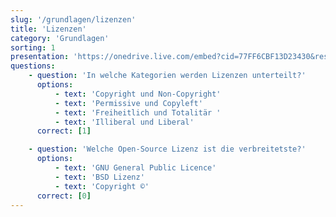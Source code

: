 ```yaml
---
slug: '/grundlagen/lizenzen'
title: 'Lizenzen'
category: 'Grundlagen'
sorting: 1
presentation: 'https://onedrive.live.com/embed?cid=77FF6CBF13D23430&resid=77FF6CBF13D23430%21108888&authkey=AGryb2Y8XAamBKk&em=2&wdAr=1.7777777777777777'
questions:
    - question: 'In welche Kategorien werden Lizenzen unterteilt?'
      options:
          - text: 'Copyright und Non-Copyright'
          - text: 'Permissive und Copyleft'
          - text: 'Freiheitlich und Totalitär '
          - text: 'Illiberal und Liberal'
      correct: [1]

    - question: 'Welche Open-Source Lizenz ist die verbreitetste?'
      options:
          - text: 'GNU General Public Licence'
          - text: 'BSD Lizenz'
          - text: 'Copyright ©'
      correct: [0]
---
```

